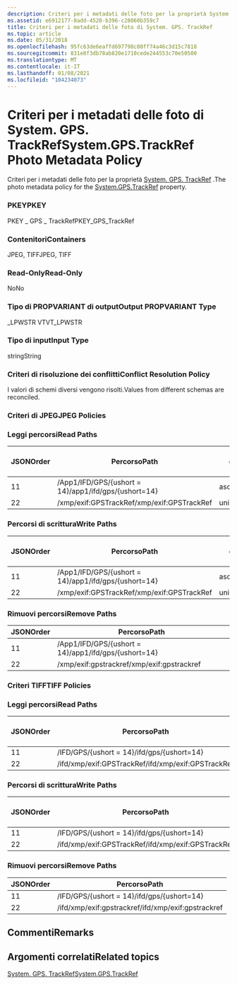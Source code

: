 ```yaml
---
description: Criteri per i metadati delle foto per la proprietà System. GPS. TrackRef.
ms.assetid: e6912177-8add-4520-b396-c28060b359c7
title: Criteri per i metadati delle foto di System. GPS. TrackRef
ms.topic: article
ms.date: 05/31/2018
ms.openlocfilehash: 95fc63de6eaffd697798c08ff74a46c3d15c7818
ms.sourcegitcommit: 831e8f3db78ab820e1710cede244553c70e50500
ms.translationtype: MT
ms.contentlocale: it-IT
ms.lasthandoff: 01/08/2021
ms.locfileid: "104234073"
---
```

# <a name="systemgpstrackref-photo-metadata-policy"></a><span data-ttu-id="662d2-103">Criteri per i metadati delle foto di System. GPS. TrackRef</span><span class="sxs-lookup"><span data-stu-id="662d2-103">System.GPS.TrackRef Photo Metadata Policy</span></span>

<span data-ttu-id="662d2-104">Criteri per i metadati delle foto per la proprietà [System. GPS. TrackRef](../properties/props-system-gps-trackref.md) .</span><span class="sxs-lookup"><span data-stu-id="662d2-104">The photo metadata policy for the [System.GPS.TrackRef](../properties/props-system-gps-trackref.md) property.</span></span>

### <a name="pkey"></a><span data-ttu-id="662d2-105">PKEY</span><span class="sxs-lookup"><span data-stu-id="662d2-105">PKEY</span></span>

<span data-ttu-id="662d2-106">PKEY \_ GPS \_ TrackRef</span><span class="sxs-lookup"><span data-stu-id="662d2-106">PKEY\_GPS\_TrackRef</span></span>

### <a name="containers"></a><span data-ttu-id="662d2-107">Contenitori</span><span class="sxs-lookup"><span data-stu-id="662d2-107">Containers</span></span>

<span data-ttu-id="662d2-108">JPEG, TIFF</span><span class="sxs-lookup"><span data-stu-id="662d2-108">JPEG, TIFF</span></span>

### <a name="read-only"></a><span data-ttu-id="662d2-109">Read-Only</span><span class="sxs-lookup"><span data-stu-id="662d2-109">Read-Only</span></span>

<span data-ttu-id="662d2-110">No</span><span class="sxs-lookup"><span data-stu-id="662d2-110">No</span></span>

### <a name="output-propvariant-type"></a><span data-ttu-id="662d2-111">Tipo di PROPVARIANT di output</span><span class="sxs-lookup"><span data-stu-id="662d2-111">Output PROPVARIANT Type</span></span>

<span data-ttu-id="662d2-112">\_LPWSTR VT</span><span class="sxs-lookup"><span data-stu-id="662d2-112">VT\_LPWSTR</span></span>

### <a name="input-type"></a><span data-ttu-id="662d2-113">Tipo di input</span><span class="sxs-lookup"><span data-stu-id="662d2-113">Input Type</span></span>

<span data-ttu-id="662d2-114">string</span><span class="sxs-lookup"><span data-stu-id="662d2-114">String</span></span>

### <a name="conflict-resolution-policy"></a><span data-ttu-id="662d2-115">Criteri di risoluzione dei conflitti</span><span class="sxs-lookup"><span data-stu-id="662d2-115">Conflict Resolution Policy</span></span>

<span data-ttu-id="662d2-116">I valori di schemi diversi vengono risolti.</span><span class="sxs-lookup"><span data-stu-id="662d2-116">Values from different schemas are reconciled.</span></span>

### <a name="jpeg-policies"></a><span data-ttu-id="662d2-117">Criteri di JPEG</span><span class="sxs-lookup"><span data-stu-id="662d2-117">JPEG Policies</span></span>

### <a name="read-paths"></a><span data-ttu-id="662d2-118">Leggi percorsi</span><span class="sxs-lookup"><span data-stu-id="662d2-118">Read Paths</span></span>



| <span data-ttu-id="662d2-119">JSON</span><span class="sxs-lookup"><span data-stu-id="662d2-119">Order</span></span> | <span data-ttu-id="662d2-120">Percorso</span><span class="sxs-lookup"><span data-stu-id="662d2-120">Path</span></span>                      | <span data-ttu-id="662d2-121">Formato disco</span><span class="sxs-lookup"><span data-stu-id="662d2-121">Disk Format</span></span> |
|-------|---------------------------|-------------|
| <span data-ttu-id="662d2-122">1</span><span class="sxs-lookup"><span data-stu-id="662d2-122">1</span></span>     | <span data-ttu-id="662d2-123">/App1/IFD/GPS/{ushort = 14}</span><span class="sxs-lookup"><span data-stu-id="662d2-123">/app1/ifd/gps/{ushort=14}</span></span> | <span data-ttu-id="662d2-124">ascii</span><span class="sxs-lookup"><span data-stu-id="662d2-124">ascii</span></span>       |
| <span data-ttu-id="662d2-125">2</span><span class="sxs-lookup"><span data-stu-id="662d2-125">2</span></span>     | <span data-ttu-id="662d2-126">/xmp/exif:GPSTrackRef</span><span class="sxs-lookup"><span data-stu-id="662d2-126">/xmp/exif:GPSTrackRef</span></span>     | <span data-ttu-id="662d2-127">unicode</span><span class="sxs-lookup"><span data-stu-id="662d2-127">unicode</span></span>     |



 

### <a name="write-paths"></a><span data-ttu-id="662d2-128">Percorsi di scrittura</span><span class="sxs-lookup"><span data-stu-id="662d2-128">Write Paths</span></span>



| <span data-ttu-id="662d2-129">JSON</span><span class="sxs-lookup"><span data-stu-id="662d2-129">Order</span></span> | <span data-ttu-id="662d2-130">Percorso</span><span class="sxs-lookup"><span data-stu-id="662d2-130">Path</span></span>                      | <span data-ttu-id="662d2-131">Formato disco</span><span class="sxs-lookup"><span data-stu-id="662d2-131">Disk Format</span></span> |
|-------|---------------------------|-------------|
| <span data-ttu-id="662d2-132">1</span><span class="sxs-lookup"><span data-stu-id="662d2-132">1</span></span>     | <span data-ttu-id="662d2-133">/App1/IFD/GPS/{ushort = 14}</span><span class="sxs-lookup"><span data-stu-id="662d2-133">/app1/ifd/gps/{ushort=14}</span></span> | <span data-ttu-id="662d2-134">ascii</span><span class="sxs-lookup"><span data-stu-id="662d2-134">ascii</span></span>       |
| <span data-ttu-id="662d2-135">2</span><span class="sxs-lookup"><span data-stu-id="662d2-135">2</span></span>     | <span data-ttu-id="662d2-136">/xmp/exif:GPSTrackRef</span><span class="sxs-lookup"><span data-stu-id="662d2-136">/xmp/exif:GPSTrackRef</span></span>     | <span data-ttu-id="662d2-137">unicode</span><span class="sxs-lookup"><span data-stu-id="662d2-137">unicode</span></span>     |



 

### <a name="remove-paths"></a><span data-ttu-id="662d2-138">Rimuovi percorsi</span><span class="sxs-lookup"><span data-stu-id="662d2-138">Remove Paths</span></span>



| <span data-ttu-id="662d2-139">JSON</span><span class="sxs-lookup"><span data-stu-id="662d2-139">Order</span></span> | <span data-ttu-id="662d2-140">Percorso</span><span class="sxs-lookup"><span data-stu-id="662d2-140">Path</span></span>                      |
|-------|---------------------------|
| <span data-ttu-id="662d2-141">1</span><span class="sxs-lookup"><span data-stu-id="662d2-141">1</span></span>     | <span data-ttu-id="662d2-142">/App1/IFD/GPS/{ushort = 14}</span><span class="sxs-lookup"><span data-stu-id="662d2-142">/app1/ifd/gps/{ushort=14}</span></span> |
| <span data-ttu-id="662d2-143">2</span><span class="sxs-lookup"><span data-stu-id="662d2-143">2</span></span>     | <span data-ttu-id="662d2-144">/xmp/exif:gpstrackref</span><span class="sxs-lookup"><span data-stu-id="662d2-144">/xmp/exif:gpstrackref</span></span>     |



 

### <a name="tiff-policies"></a><span data-ttu-id="662d2-145">Criteri TIFF</span><span class="sxs-lookup"><span data-stu-id="662d2-145">TIFF Policies</span></span>

### <a name="read-paths"></a><span data-ttu-id="662d2-146">Leggi percorsi</span><span class="sxs-lookup"><span data-stu-id="662d2-146">Read Paths</span></span>



| <span data-ttu-id="662d2-147">JSON</span><span class="sxs-lookup"><span data-stu-id="662d2-147">Order</span></span> | <span data-ttu-id="662d2-148">Percorso</span><span class="sxs-lookup"><span data-stu-id="662d2-148">Path</span></span>                      | <span data-ttu-id="662d2-149">Formato disco</span><span class="sxs-lookup"><span data-stu-id="662d2-149">Disk Format</span></span> |
|-------|---------------------------|-------------|
| <span data-ttu-id="662d2-150">1</span><span class="sxs-lookup"><span data-stu-id="662d2-150">1</span></span>     | <span data-ttu-id="662d2-151">/IFD/GPS/{ushort = 14}</span><span class="sxs-lookup"><span data-stu-id="662d2-151">/ifd/gps/{ushort=14}</span></span>      | <span data-ttu-id="662d2-152">ascii</span><span class="sxs-lookup"><span data-stu-id="662d2-152">ascii</span></span>       |
| <span data-ttu-id="662d2-153">2</span><span class="sxs-lookup"><span data-stu-id="662d2-153">2</span></span>     | <span data-ttu-id="662d2-154">/ifd/xmp/exif:GPSTrackRef</span><span class="sxs-lookup"><span data-stu-id="662d2-154">/ifd/xmp/exif:GPSTrackRef</span></span> | <span data-ttu-id="662d2-155">unicode</span><span class="sxs-lookup"><span data-stu-id="662d2-155">unicode</span></span>     |



 

### <a name="write-paths"></a><span data-ttu-id="662d2-156">Percorsi di scrittura</span><span class="sxs-lookup"><span data-stu-id="662d2-156">Write Paths</span></span>



| <span data-ttu-id="662d2-157">JSON</span><span class="sxs-lookup"><span data-stu-id="662d2-157">Order</span></span> | <span data-ttu-id="662d2-158">Percorso</span><span class="sxs-lookup"><span data-stu-id="662d2-158">Path</span></span>                      | <span data-ttu-id="662d2-159">Formato disco</span><span class="sxs-lookup"><span data-stu-id="662d2-159">Disk Format</span></span> |
|-------|---------------------------|-------------|
| <span data-ttu-id="662d2-160">1</span><span class="sxs-lookup"><span data-stu-id="662d2-160">1</span></span>     | <span data-ttu-id="662d2-161">/IFD/GPS/{ushort = 14}</span><span class="sxs-lookup"><span data-stu-id="662d2-161">/ifd/gps/{ushort=14}</span></span>      | <span data-ttu-id="662d2-162">ascii</span><span class="sxs-lookup"><span data-stu-id="662d2-162">ascii</span></span>       |
| <span data-ttu-id="662d2-163">2</span><span class="sxs-lookup"><span data-stu-id="662d2-163">2</span></span>     | <span data-ttu-id="662d2-164">/ifd/xmp/exif:GPSTrackRef</span><span class="sxs-lookup"><span data-stu-id="662d2-164">/ifd/xmp/exif:GPSTrackRef</span></span> | <span data-ttu-id="662d2-165">unicode</span><span class="sxs-lookup"><span data-stu-id="662d2-165">unicode</span></span>     |



 

### <a name="remove-paths"></a><span data-ttu-id="662d2-166">Rimuovi percorsi</span><span class="sxs-lookup"><span data-stu-id="662d2-166">Remove Paths</span></span>



| <span data-ttu-id="662d2-167">JSON</span><span class="sxs-lookup"><span data-stu-id="662d2-167">Order</span></span> | <span data-ttu-id="662d2-168">Percorso</span><span class="sxs-lookup"><span data-stu-id="662d2-168">Path</span></span>                      |
|-------|---------------------------|
| <span data-ttu-id="662d2-169">1</span><span class="sxs-lookup"><span data-stu-id="662d2-169">1</span></span>     | <span data-ttu-id="662d2-170">/IFD/GPS/{ushort = 14}</span><span class="sxs-lookup"><span data-stu-id="662d2-170">/ifd/gps/{ushort=14}</span></span>      |
| <span data-ttu-id="662d2-171">2</span><span class="sxs-lookup"><span data-stu-id="662d2-171">2</span></span>     | <span data-ttu-id="662d2-172">/ifd/xmp/exif:gpstrackref</span><span class="sxs-lookup"><span data-stu-id="662d2-172">/ifd/xmp/exif:gpstrackref</span></span> |



 

## <a name="remarks"></a><span data-ttu-id="662d2-173">Commenti</span><span class="sxs-lookup"><span data-stu-id="662d2-173">Remarks</span></span>

## <a name="related-topics"></a><span data-ttu-id="662d2-174">Argomenti correlati</span><span class="sxs-lookup"><span data-stu-id="662d2-174">Related topics</span></span>

<dl> <dt>

[<span data-ttu-id="662d2-175">System. GPS. TrackRef</span><span class="sxs-lookup"><span data-stu-id="662d2-175">System.GPS.TrackRef</span></span>](../properties/props-system-gps-trackref.md)
</dt> </dl>

 

 
